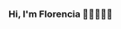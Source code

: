 ### Hi, I'm Florencia 👋🏻👩🏻‍💻

<!--
**FlorenciaF1/FlorenciaF1** is a ✨ _special_ ✨ repository because its `README.md` (this file) appears on your GitHub profile.

Here are some ideas to get you started:

- 🔭 I’m currently working on the search for my first experience in the IT world.
- 🌱 I’m currently learning and reinforcing my knowledge with the creation of personal projects.
- 👯 I’m looking to collaborate on a project that helps me guide.
- ✨ I would like to be part of a project that focuses on environmental and ecological issues, helping us to live in a better world.
- 💬 Ask me about Javascript, React, Redux, HTML, CSS, Node JS, Express, PostgreSql, Sequelize.
- 📫 How to reach me: florenciafernandez5102@gmail.com
- 😄 Pronouns: She/her 
- ⚡ Fun fact: After many hours of writing code, I enter a state called "dumb time" which consists of an abstract state of constant illogical thinking talking to my brain about everything and nothing.

-->

